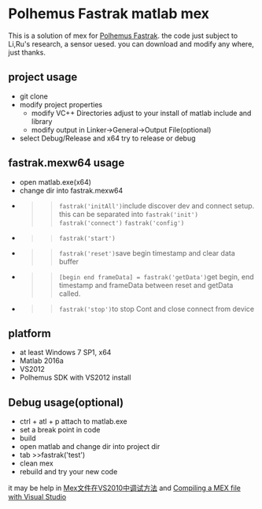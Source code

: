 # Polhemus Fastrak matlab mex

This is a solution of mex for [Polhemus Fastrak](http://polhemus.com/motion-tracking/all-trackers/fastrak/ "Polhemus Fastrak"). the code just subject to Li,Ru's research, a sensor uesed. you can download and modify any where, just thanks.

## project usage ##
- git clone
- modify project properties
	- modify VC++ Directories adjust to your install of matlab include and library
	- modify output in Linker->General->Output File(optional)
- select Debug/Release and x64 try to release or debug

## fastrak.mexw64 usage ##
- open matlab.exe(x64)
- change dir into fastrak.mexw64
- >>```fastrak('initAll')```include discover dev and connect setup. this can be separated into ```fastrak('init')``` ```fastrak('connect')``` ```fastrak('config')```
- >>```fastrak('start')```
- >>```fastrak('reset')```save begin timestamp and clear data buffer
- >>```[begin end frameData] = fastrak('getData')```get begin, end timestamp and frameData between reset and getData called.
- >>```fastrak('stop')```to stop Cont and close connect from device 

## platform ##
- at least Windows 7 SP1, x64
- Matlab 2016a
- VS2012
- Polhemus SDK with VS2012 install

## Debug usage(optional) ##
- ctrl + atl + p attach to matlab.exe
- set a break point in code
- build
- open matlab and change dir into project dir
- tab >>fastrak('test')
- clean mex
- rebuild and try your new code

it may be help in [Mex文件在VS2010中调试方法](http://www.cnblogs.com/lukylu/p/4042306.html) and [Compiling a MEX file with Visual Studio](http://coachk.cs.ucf.edu/GPGPU/Compiling_a_MEX_file_with_Visual_Studio2.htm)